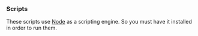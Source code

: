 ### Scripts

These scripts use [Node](http://nodejs.org) as a scripting engine.
So you must have it installed in order to run them.
